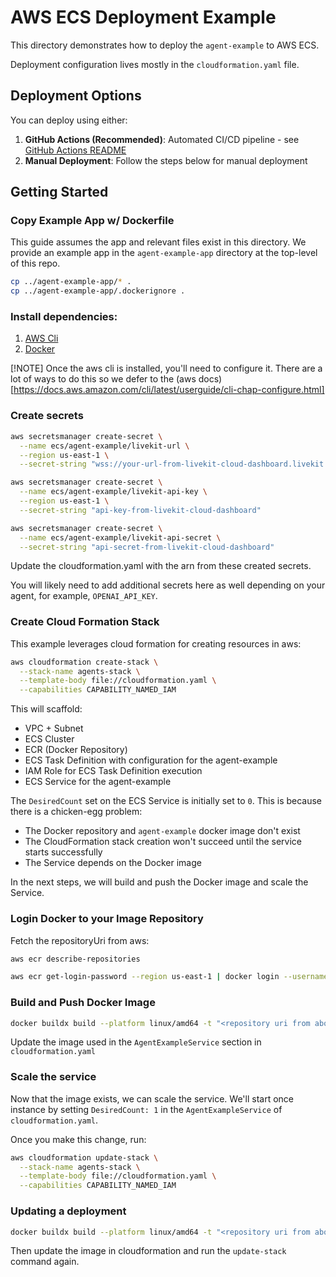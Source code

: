 # AWS ECS Deployment Example

This directory demonstrates how to deploy the `agent-example` to AWS ECS. 

Deployment configuration lives mostly in the `cloudformation.yaml` file. 

## Deployment Options

You can deploy using either:
1. **GitHub Actions (Recommended)**: Automated CI/CD pipeline - see [GitHub Actions README](../.github/workflows/README.md)
2. **Manual Deployment**: Follow the steps below for manual deployment

## Getting Started

### Copy Example App w/ Dockerfile 

This guide assumes the app and relevant files exist in this directory. 
We provide an example app in the `agent-example-app` directory at the top-level of this repo.

```bash
cp ../agent-example-app/* .
cp ../agent-example-app/.dockerignore .
```

### Install dependencies:


1. [AWS Cli](https://docs.aws.amazon.com/cli/latest/userguide/getting-started-install.html)
2. [Docker](https://docs.docker.com/engine/install/)

[!NOTE]
Once the aws cli is installed, you'll need to configure it.
There are a lot of ways to do this so we defer to the
(aws docs)[https://docs.aws.amazon.com/cli/latest/userguide/cli-chap-configure.html]

### Create secrets
```bash
aws secretsmanager create-secret \
  --name ecs/agent-example/livekit-url \
  --region us-east-1 \
  --secret-string "wss://your-url-from-livekit-cloud-dashboard.livekit.cloud"

aws secretsmanager create-secret \
  --name ecs/agent-example/livekit-api-key \
  --region us-east-1 \
  --secret-string "api-key-from-livekit-cloud-dashboard"

aws secretsmanager create-secret \
  --name ecs/agent-example/livekit-api-secret \
  --secret-string "api-secret-from-livekit-cloud-dashboard"
```

Update the cloudformation.yaml with the arn from these created secrets.

You will likely need to add additional secrets here as 
well depending on your agent, for example, `OPENAI_API_KEY`.

### Create Cloud Formation Stack

This example leverages cloud formation for creating resources in aws:
```bash
aws cloudformation create-stack \
  --stack-name agents-stack \
  --template-body file://cloudformation.yaml \
  --capabilities CAPABILITY_NAMED_IAM
```

This will scaffold:
- VPC + Subnet
- ECS Cluster
- ECR (Docker Repository)
- ECS Task Definition with configuration for the agent-example
- IAM Role for ECS Task Definition execution
- ECS Service for the agent-example

The `DesiredCount` set on the ECS Service is initially set to `0`. This is
because there is a chicken-egg problem:
- The Docker repository and `agent-example` docker image don't exist
- The CloudFormation stack creation won't succeed until the service starts successfully
- The Service depends on the Docker image

In the next steps, we will build and push the Docker image and scale the Service.

### Login Docker to your Image Repository

Fetch the repositoryUri from aws:
```bash
aws ecr describe-repositories
```

```bash
aws ecr get-login-password --region us-east-1 | docker login --username AWS --password-stdin "<repository uri from above>"
```

### Build and Push Docker Image

```bash
docker buildx build --platform linux/amd64 -t "<repository uri from above>":<version> --push .
```

Update the image used in the `AgentExampleService` section in `cloudformation.yaml`

### Scale the service

Now that the image exists, we can scale the service. We'll start once instance
by setting `DesiredCount: 1` in the `AgentExampleService` of `cloudformation.yaml`.

Once you make this change, run:

```bash
aws cloudformation update-stack \
  --stack-name agents-stack \
  --template-body file://cloudformation.yaml \
  --capabilities CAPABILITY_NAMED_IAM
```

### Updating a deployment

```bash
docker buildx build --platform linux/amd64 -t "<repository uri from above>":<new version> --push .
```

Then update the image in cloudformation and run the `update-stack` command again.